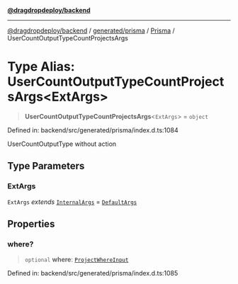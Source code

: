 [**@dragdropdeploy/backend**](../../../../../README.md)

***

[@dragdropdeploy/backend](../../../../../README.md) / [generated/prisma](../../../README.md) / [Prisma](../README.md) / UserCountOutputTypeCountProjectsArgs

# Type Alias: UserCountOutputTypeCountProjectsArgs\<ExtArgs\>

> **UserCountOutputTypeCountProjectsArgs**\<`ExtArgs`\> = `object`

Defined in: backend/src/generated/prisma/index.d.ts:1084

UserCountOutputType without action

## Type Parameters

### ExtArgs

`ExtArgs` *extends* [`InternalArgs`](../../../runtime/library/type-aliases/InternalArgs.md) = [`DefaultArgs`](../../../runtime/library/type-aliases/DefaultArgs.md)

## Properties

### where?

> `optional` **where**: [`ProjectWhereInput`](ProjectWhereInput.md)

Defined in: backend/src/generated/prisma/index.d.ts:1085
